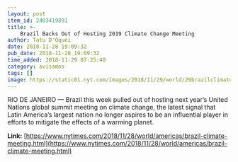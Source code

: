 ```yaml
---
layout: post
item_id: 2403419891
title: >-
    Brazil Backs Out of Hosting 2019 Climate Change Meeting
author: Tatu D'Oquei
date: 2018-11-28 19:09:32
pub_date: 2018-11-28 19:09:32
time_added: 2018-11-29 07:25:40
category: avisamos
tags: []
image: https://static01.nyt.com/images/2018/11/29/world/29brazilclimate1/29brazilclimate1-facebookJumbo.jpg
---
```


RIO DE JANEIRO — Brazil this week pulled out of hosting next year’s United Nations global summit meeting on climate change, the latest signal that Latin America’s largest nation no longer aspires to be an influential player in efforts to mitigate the effects of a warming planet.

**Link:** [https://www.nytimes.com/2018/11/28/world/americas/brazil-climate-meeting.html](https://www.nytimes.com/2018/11/28/world/americas/brazil-climate-meeting.html)

